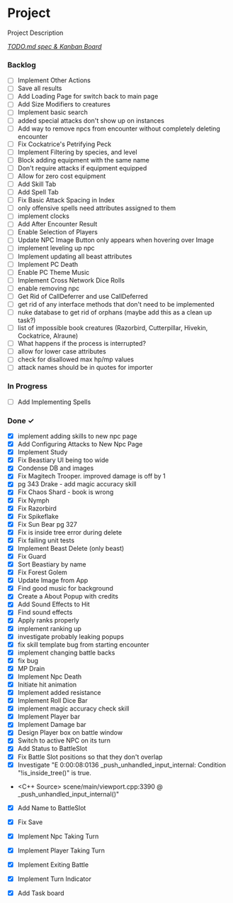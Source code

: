 # Project

Project Description

<em>[TODO.md spec & Kanban Board](https://bit.ly/3fCwKfM)</em>

### Backlog

- [ ] Implement Other Actions  
- [ ] Save all results  
- [ ] Add Loading Page for switch back to main page  
- [ ] Add Size Modifiers to creatures  
- [ ] Implement basic search  
- [ ] added special attacks don't show up on instances  
- [ ] Add way to remove npcs from encounter without completely deleting encounter  
- [ ] Fix Cockatrice's Petrifying Peck  
- [ ] Implement Filtering by species, and level  
- [ ] Block adding equipment with the same name  
- [ ] Don't require attacks if equipment equipped  
- [ ] Allow for zero cost equipment  
- [ ] Add Skill Tab  
- [ ] Add Spell Tab  
- [ ] Fix Basic Attack Spacing in Index  
- [ ] only offensive spells need attributes assigned to them  
- [ ] implement clocks  
- [ ] Add After Encounter Result  
- [ ] Enable Selection of Players  
- [ ] Update NPC Image Button only appears when hovering over Image  
- [ ] implement leveling up npc  
- [ ] Implement updating all beast attributes  
- [ ] Implement PC Death  
- [ ] Enable PC Theme Music  
- [ ] Implement Cross Network Dice Rolls  
- [ ] enable removing npc  
- [ ] Get Rid of CallDeferrer and use CallDeferred  
- [ ] get rid of any interface methods that don't need to be implemented  
- [ ] nuke database to get rid of orphans (maybe add this as a clean up task?)  
- [ ] list of impossible book creatures (Razorbird, Cutterpillar, Hivekin, Cockatrice, Alraune)  
- [ ] What happens if the process is interrupted?  
- [ ] allow for lower case attributes  
- [ ] check for disallowed max hp/mp values  
- [ ] attack names should be in quotes for importer  

### In Progress

- [ ] Add Implementing Spells  

### Done ✓

- [x] implement adding skills to new npc page  
- [x] Add Configuring Attacks to New Npc Page  
- [x] Implement Study  
- [x] Fix Beastiary UI being too wide  
- [x] Condense DB and images  
- [x] Fix Magitech Trooper. improved damage is off by 1  
- [x] pg 343 Drake - add magic accuracy skill  
- [x] Fix Chaos Shard - book is wrong  
- [x] Fix Nymph  
- [x] Fix Razorbird  
- [x] Fix Spikeflake  
- [x] Fix Sun Bear pg 327  
- [x] Fix is inside tree error during delete  
- [x] Fix failing unit tests  
- [x] Implement Beast Delete (only beast)  
- [x] Fix Guard  
- [x] Sort Beastiary by name  
- [x] Fix Forest Golem  
- [x] Update Image from App  
- [x] Find good music for background  
- [x] Create a About Popup with credits  
- [x] Add Sound Effects to Hit  
- [x] Find sound effects  
- [x] Apply ranks properly  
- [x] implement ranking up  
- [x] investigate probably leaking popups  
- [x] fix skill template bug from starting encounter  
- [x] implement changing battle backs  
- [x] fix bug  
- [x] MP Drain  
- [x] Implement Npc Death  
- [x] Initiate hit animation  
- [x] Implement added resistance  
- [x] Implement Roll Dice Bar  
- [x] implement magic accuracy check skill  
- [x] Implement Player bar  
- [x] Implement Damage bar  
- [x] Design Player box on battle window  
- [x] Switch to active NPC on its turn  
- [x] Add Status to BattleSlot  
- [x] Fix Battle Slot positions so that they don't overlap  
- [x] Investigate "E 0:00:08:0136   _push_unhandled_input_internal: Condition "!is_inside_tree()" is true.  
- <C++ Source>   scene/main/viewport.cpp:3390 @ _push_unhandled_input_internal()"  
- [x] Add Name to BattleSlot  
- [x] Fix Save  
- [x] Implement Npc Taking Turn  
- [x] Implement Player Taking Turn  
- [x] Implement Exiting Battle  
- [x] Implement Turn Indicator  
- [x] Add Task board  

